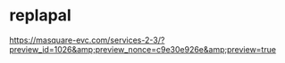 # replapal
https://masquare-evc.com/services-2-3/?preview_id=1026&amp;preview_nonce=c9e30e926e&amp;preview=true
